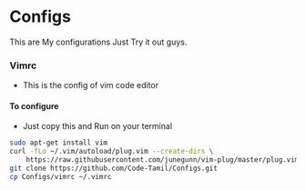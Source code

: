# Configs
This are My configurations Just Try it out guys.

### Vimrc
- This is the config of vim code editor 
#### To configure
- Just copy this and Run on your terminal
```sh
sudo apt-get install vim
curl -fLo ~/.vim/autoload/plug.vim --create-dirs \
    https://raw.githubusercontent.com/junegunn/vim-plug/master/plug.vim
git clone https://github.com/Code-Tamil/Configs.git
cp Configs/vimrc ~/.vimrc
```
